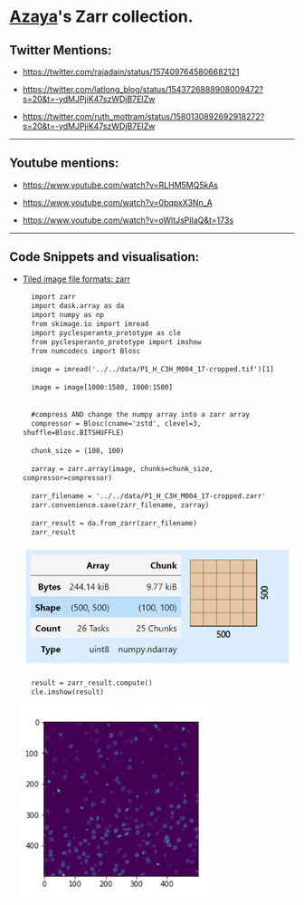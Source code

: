 # [Azaya](https://github.com/Azaya89)'s Zarr collection.

## Twitter Mentions:


- https://twitter.com/rajadain/status/1574097645806682121

- https://twitter.com/latlong_blog/status/1543726888908009472?s=20&t=-ydMJPjiK47szWDjB7EIZw

- https://twitter.com/ruth_mottram/status/1580130892692918272?s=20&t=-ydMJPjiK47szWDjB7EIZw

-----

## Youtube mentions:


- https://www.youtube.com/watch?v=RLHM5MQ5kAs

- https://www.youtube.com/watch?v=0bqpxX3Nn_A

- https://www.youtube.com/watch?v=oWltJsPlIaQ&t=173s

----


## Code Snippets and visualisation:


- [Tiled image file formats: zarr](https://haesleinhuepf.github.io/BioImageAnalysisNotebooks/32_tiled_image_processing/tiled_image_file_formats_zarr.html)

        import zarr
        import dask.array as da
        import numpy as np
        from skimage.io import imread
        import pyclesperanto_prototype as cle
        from pyclesperanto_prototype import imshow
        from numcodecs import Blosc

        image = imread('../../data/P1_H_C3H_M004_17-cropped.tif')[1]

        image = image[1000:1500, 1000:1500]


        #compress AND change the numpy array into a zarr array
        compressor = Blosc(cname='zstd', clevel=3, shuffle=Blosc.BITSHUFFLE)

        chunk_size = (100, 100)

        zarray = zarr.array(image, chunks=chunk_size, compressor=compressor)

        zarr_filename = '../../data/P1_H_C3H_M004_17-cropped.zarr'
        zarr.convenience.save(zarr_filename, zarray)

        zarr_result = da.from_zarr(zarr_filename)
        zarr_result

    ![Zarr array](zarr_array.jpg)

        result = zarr_result.compute()
        cle.imshow(result)

    ![zarr graph](zarr_graph.jpg)
